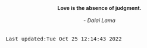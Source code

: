 
<div align="center"><b><span>Love is the absence of judgment.</span></b><br><br><i> - Dalai Lama</i></div>
<br><br><kbd>Last updated:Tue Oct 25 12:14:43 2022</kbd>